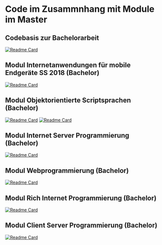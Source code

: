 # Code im Zusammnhang mit Module im Master

## Codebasis zur Bachelorarbeit 
[![Readme Card](https://github-readme-stats.vercel.app/api/pin/?username=ChristianKitte&repo=Textextraktion-und-Einordnung-mit-Hilfe-neuronaler-Netze)](https://github.com/ChristianKitte/Textextraktion-und-Einordnung-mit-Hilfe-neuronaler-Netze)

## Modul Internetanwendungen für mobile Endgeräte SS 2018 (Bachelor)
[![Readme Card](https://github-readme-stats.vercel.app/api/pin/?username=ChristianKitte&repo=MentionIt)](https://github.com/ChristianKitte/MentionIt)

## Modul Objektorientierte Scriptsprachen (Bachelor)
[![Readme Card](https://github-readme-stats.vercel.app/api/pin/?username=ChristianKitte&repo=dirFinder)](https://github.com/ChristianKitte/dirFinder)
[![Readme Card](https://github-readme-stats.vercel.app/api/pin/?username=ChristianKitte&repo=StatWorkerApp)](https://github.com/ChristianKitte/StatWorkerApp)

## Modul Internet Server Programmierung (Bachelor)
[![Readme Card](https://github-readme-stats.vercel.app/api/pin/?username=ChristianKitte&repo=Filmbewertung)](https://github.com/ChristianKitte/Filmbewertung)

## Modul Webprogrammierung (Bachelor)
[![Readme Card](https://github-readme-stats.vercel.app/api/pin/?username=ChristianKitte&repo=XMLFotogalerie)](https://github.com/ChristianKitte/XMLFotogalerie)

## Modul Rich Internet Programmierung (Bachelor)
[![Readme Card](https://github-readme-stats.vercel.app/api/pin/?username=ChristianKitte&repo=Browsergame)](https://github.com/ChristianKitte/Browsergame)

## Modul Client Server Programmierung (Bachelor)
[![Readme Card](https://github-readme-stats.vercel.app/api/pin/?username=ChristianKitte&repo=SnakeGame)](https://github.com/ChristianKitte/SnakeGame)
